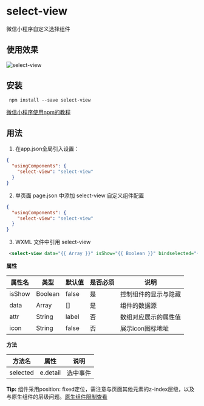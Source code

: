 # select-view

微信小程序自定义选择组件


## 使用效果
![select-view](https://github.com/nobitas/select-view/raw/master/images/gif.gif)

## 安装

```
 npm install --save select-view
```

[微信小程序使用npm的教程](https://developers.weixin.qq.com/miniprogram/dev/devtools/npm.html)

## 用法

1. 在app.json全局引入设置：
```json
{
  "usingComponents": {
    "select-view": "select-view"
  }
}
```

2. 单页面 page.json 中添加 select-view 自定义组件配置

```json
{
  "usingComponents": {
    "select-view": "select-view"
  }
}
```
3. WXML 文件中引用 select-view

``` xml
 <select-view data="{{ Array }}" isShow="{{ Boolean }}" bindselected="{{ Function }}"></select-view> 
```
**属性**

| 属性名                  | 类型        | 默认值     | 是否必须        | 说明                                              |
|------------------------|------------|-----------|----------------|---------------------------------------------------|
| isShow                 | Boolean    | false     | 是             | 控制组件的显示与隐藏                                 |
| data                   | Array      | []        | 是             | 组件的数据源                                        |
| attr                   | String     | label     | 否             | 数组对应展示的属性值                                 |
| icon                   | String     | false     | 否             | 展示icon图标地址                                   |
  
  


**方法**

| 方法名                  | 属性        | 说明       |
|------------------------|------------|-----------|
| selected               | e.detail   | 选中事件    |  
  
  
**Tip:** 组件采用position: fixed定位，需注意与页面其他元素的z-index层级，以及与原生组件的层级问题。[原生组件限制查看](https://developers.weixin.qq.com/miniprogram/dev/component/native-component.html)
